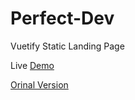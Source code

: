 # Perfect-Dev
Vuetify Static Landing Page

Live [Demo](https://perfect-dev.netlify.com)

[Orinal Version](https://www.templatemonster.com/demo/90625.html)
